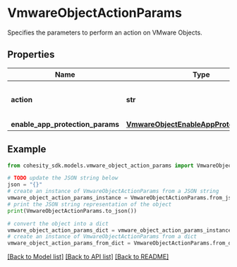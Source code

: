 # VmwareObjectActionParams

Specifies the parameters to perform an action on VMware Objects.

## Properties

Name | Type | Description | Notes
------------ | ------------- | ------------- | -------------
**action** | **str** | Specifies the action on the Object. | 
**enable_app_protection_params** | [**VmwareObjectEnableAppProtectionParams**](VmwareObjectEnableAppProtectionParams.md) |  | [optional] 

## Example

```python
from cohesity_sdk.models.vmware_object_action_params import VmwareObjectActionParams

# TODO update the JSON string below
json = "{}"
# create an instance of VmwareObjectActionParams from a JSON string
vmware_object_action_params_instance = VmwareObjectActionParams.from_json(json)
# print the JSON string representation of the object
print(VmwareObjectActionParams.to_json())

# convert the object into a dict
vmware_object_action_params_dict = vmware_object_action_params_instance.to_dict()
# create an instance of VmwareObjectActionParams from a dict
vmware_object_action_params_from_dict = VmwareObjectActionParams.from_dict(vmware_object_action_params_dict)
```
[[Back to Model list]](../README.md#documentation-for-models) [[Back to API list]](../README.md#documentation-for-api-endpoints) [[Back to README]](../README.md)


